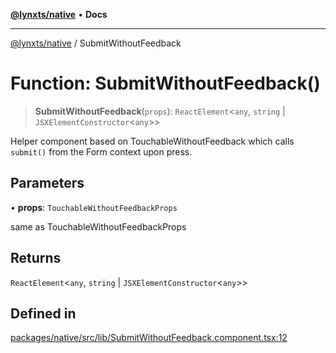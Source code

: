 [**@lynxts/native**](../README.md) • **Docs**

***

[@lynxts/native](../README.md) / SubmitWithoutFeedback

# Function: SubmitWithoutFeedback()

> **SubmitWithoutFeedback**(`props`): `ReactElement`\<`any`, `string` \| `JSXElementConstructor`\<`any`\>\>

Helper component based on TouchableWithoutFeedback which calls
`submit()` from the Form context upon press.

## Parameters

• **props**: `TouchableWithoutFeedbackProps`

same as TouchableWithoutFeedbackProps

## Returns

`ReactElement`\<`any`, `string` \| `JSXElementConstructor`\<`any`\>\>

## Defined in

[packages/native/src/lib/SubmitWithoutFeedback.component.tsx:12](https://github.com/JoseLion/lynxts/blob/main/packages/native/src/lib/SubmitWithoutFeedback.component.tsx#L12)

